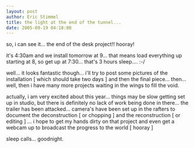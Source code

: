 ```yaml
---
layout: post
author: Eric Stimmel
title: the light at the end of the tunnel...
date: 2005-09-19 04:18:00
--- 
```



so, i can see it... the end of the desk project!! hooray!

it's 4:30am and we install tomorrow at 9... that means load everything up starting at 8, so get up at 7:30... that's 3 hours sleep.... :-/

well... it looks fantastic though... i'll try to post some pictures of the installation [ which should take two days ] and then the final piece... then... well, then i have many more projects waiting in the wings to fill the void. 

actually, i am very excited about this year... things may be slow getting set up in studio, but there is definitely no lack of work being done in there... the trailer has been attacked... camera's have been set up in the rafters to document the deconstruction [ or chopping ] and the reconstruction [ or editing ] ... i hope to get my hands dirty on that project and even get a webcam up to broadcast the progress to the world [ hooray ]

sleep calls... goodnight.


